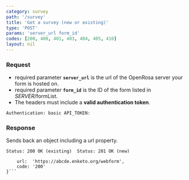```yaml
---
category: survey
path: '/survey'
title: 'Get a survey (new or existing)'
type: 'POST'
params: 'server_url form_id'
codes: [200, 400, 401, 403, 404, 405, 410]
layout: nil
---
```


### Request

* required parameter **`server_url`** is the url of the OpenRosa server your form is hosted on.
* required parameter **`form_id`** is the ID of the form listed in _SERVER_/formList.
* The headers must include a **valid authentication token**.

```Authentication: basic API_TOKEN:```

### Response

Sends back an object including a url property.

```Status: 200 OK (existing)  Status: 201 OK (new)```
```{
    url:  'https://abcde.enketo.org/webform',
    code: '200'
}```